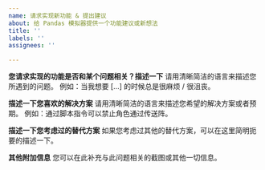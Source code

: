 ```yaml
---
name: 请求实现新功能 & 提出建议
about: 给 Pandas 模拟器提供一个功能建议或新想法
title: ''
labels: ''
assignees: ''

---
```


**您请求实现的功能是否和某个问题相关？描述一下**
请用清晰简洁的语言来描述您所遇到的问题。
例如：当我想要 [...] 的时候总是很麻烦 / 很沮丧。

**描述一下您喜欢的解决方案**
请用清晰简洁的语言来描述您希望的解决方案或者预期。
例如：通过脚本指令可以禁止角色通过传送阵。

**描述一下您考虑过的替代方案**
如果您考虑过其他的替代方案，可以在这里简明扼要的描述一下。

**其他附加信息**
您可以在此补充与此问题相关的截图或其他一切信息。
